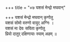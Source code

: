 +++
title = "०७ यशसं मेन्द्रो मघवान्"

+++
यशसं मेन्द्रो मघवान् कृणोतु  
यशसं सोमो वरुणो वायुर् अग्निः ।  
यशसं मा देवः सविता कृणोतु  
प्रियो दातुर् दक्षिणायाः स्याम् अहम् ॥